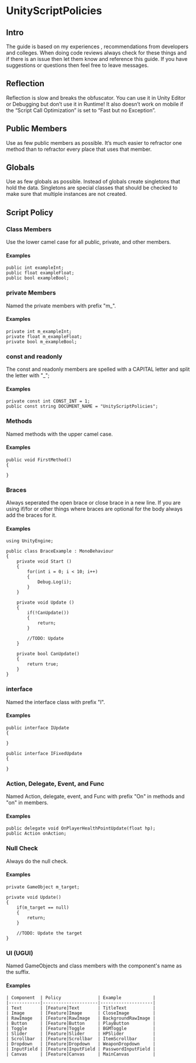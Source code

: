 # UnityScriptPolicies
## Intro
The guide is based on my experiences , recommendations from developers and colleges. When doing code reviews always check for these things and if there is an issue then let them know and reference this guide. If you have suggestions or questions then feel free to leave messages.

## Reflection
Reflection is slow and breaks the obfuscator. You can use it in Unity Editor or Debugging but don’t use it in Runtime!
It also doesn’t work on mobile if the “Script Call Optimization” is set to “Fast but no Exception”.

## Public Members
Use as few public members as possible. It’s much easier to refractor one method than to refractor every place that uses that member.

## Globals
Use as few globals as possible. Instead of globals create singletons that hold the data. Singletons are special classes that should be checked to make sure that multiple instances are not created.

## Script Policy
### Class Members
Use the lower camel case for all public, private, and other members.

#### Examples
```
public int exampleInt;
public float exampleFloat;
public bool exampleBool;
```

### private Members
Named the private members with prefix "m_".
#### Examples
```
private int m_exampleInt;
private float m_exampleFloat;
private bool m_exampleBool;
```

### const and readonly
The const and readonly members are spelled with a CAPITAL letter and split the letter with "_";

#### Examples
```
private const int CONST_INT = 1;
public const string DOCUMENT_NAME = "UnityScriptPolicies";
```

### Methods
Named methods with the upper camel case.

#### Examples
```
public void FirstMethod()  
{  
    
}  
```

### Braces
Always seperated the open brace or close brace in a new line.
If you are using if/for or other things where braces are optional for the body always add the braces for it.

#### Examples
```
using UnityEngine;  
    
public class BraceExample : MonoBehaviour    
{    
    private void Start ()    
    {    
        for(int i = 0; i < 10; i++)    
        {    
            Debug.Log(i);    
        }    
    }    
    
    private void Update ()    
    {    
        if(!CanUpdate())    
        {    
            return;    
        }    
    
        //TODO: Update    
    }    
    
    private bool CanUpdate()    
    {    
        return true;    
    }    
}    
```

### interface
Named the interface class with prefix "I".

#### Examples
```
public interface IUpdate  
{  
  
}  
  
public interface IFixedUpdate  
{  
  
}
```

### Action, Delegate, Event, and Func
Named Action, delegate, event, and Func with prefix "On" in methods and "on" in members.

#### Examples
```
public delegate void OnPlayerHealthPointUpdate(float hp);
public Action onAction;
```

### Null Check
Always do the null check.

#### Examples
```
private GameObject m_target;  
  
private void Update()  
{  
    if(m_target == null)  
    {  
        return;  
    }  
  
    //TODO: Update the target  
}  
```

### UI (UGUI)
Named GameObjects and class members with the component's name as the suffix.

#### Examples
```
| Component  | Policy              | Example            |
|------------|---------------------|--------------------|
| Text       | [Feature]Text       | TitleText          |
| Image      | [Feature]Image      | CloseImage         |
| RawImage   | [Feature]RawImage   | BackgroundRawImage |
| Button     | [Feature]Button     | PlayButton         |
| Toggle     | [Feature]Toggle     | BGMToggle          |
| Slider     | [Feature]Slider     | HPSlider           |
| Scrollbar  | [Feature]Scrollbar  | ItemScrollbar      |
| Dropdown   | [Feature]Dropdown   | WeaponDropdown     |
| InputField | [Feature]InputField | PasswordInputField |
| Canvas     | [Feature]Canvas     | MainCanvas         |
```
